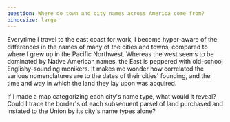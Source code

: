 ```yaml
---
question: Where do town and city names across America come from?
binocsize: large
---
```


Everytime I travel to the east coast for work, I become hyper-aware of the differences in the names of many of the cities and towns, compared to where I grew up in the Pacific Northwest. Whereas the west seems to be dominated by Native American names, the East is peppered with old-school Englishy-sounding monikers. It makes me wonder how correlated the various nomenclatures are to the dates of their cities' founding, and the time and way in which the land they lay upon was acquired.

If I made a map categorizing each city's name type, what would it reveal? Could I trace the border's of each subsequent parsel of land purchased and instated to the Union by its city's name types alone?
